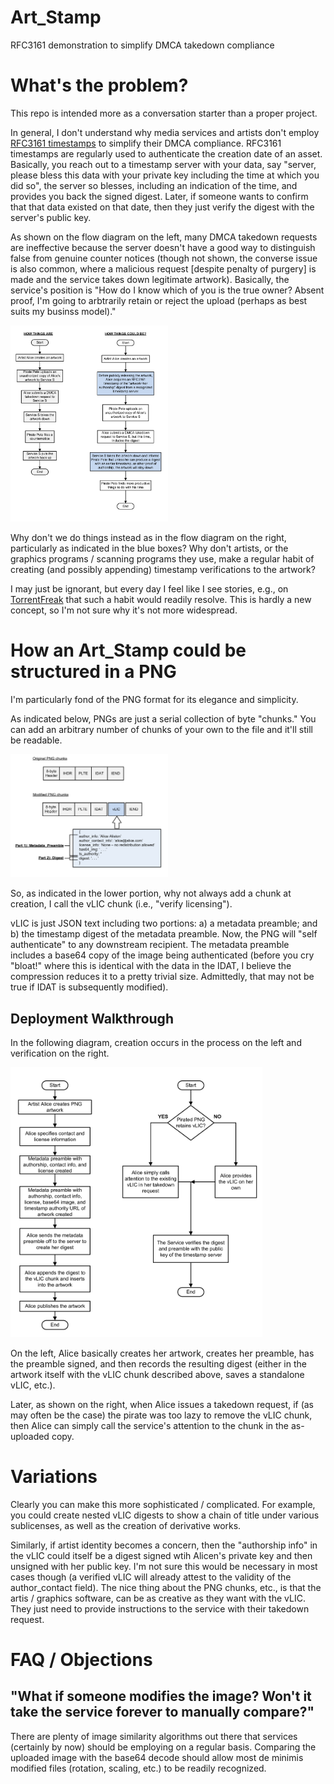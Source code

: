# Art_Stamp
RFC3161 demonstration to simplify DMCA takedown compliance

# What's the problem?

This repo is intended more as a conversation starter than a proper project.

In general, I don't understand why media services and artists don't employ <a target="_blank" href="https://datatracker.ietf.org/doc/html/rfc3161">RFC3161 timestamps</a> to simplify their DMCA compliance.  RFC3161 timestamps are regularly used to authenticate the creation date of an asset. Basically, you reach out to a timestamp server with your data, say "server, please bless this data with your private key including the time at which you did so", the server so blesses, including an indication of the time, and provides you back the signed digest.  Later, if someone wants to confirm that that data existed on that date, then they just verify the digest with the server's public key.

As shown on the flow diagram on the left, many DMCA takedown requests are ineffective because the server doesn't have a good way to distinguish false from genuine counter notices (though not shown, the converse issue is also common, where a malicious request [despite penalty of purgery] is made and the service takes down legitimate artwork).  Basically, the service's position is "How do I know which of you is the true owner?  Absent proof, I'm going to arbtrarily retain or reject the upload (perhaps as best suits my businss model)."

<img src="docs/a-0.png" width=50% style="margin:0 auto; width=50%"></img>

Why don't we do things instead as in the flow diagram on the right, particularly as indicated in the blue boxes?  Why don't artists, or the graphics programs / scanning programs they use, make a regular habit of creating (and possibly appending) timestamp verifications to the artwork? 

I may just be ignorant, but every day I feel like I see stories, e.g., on <a target="_blank" href="https://torrentfreak.com/">TorrentFreak</a> that such a habit would readily resolve.  This is hardly a new concept, so I'm not sure why it's not more widespread.

# How an Art_Stamp could be structured in a PNG

I'm particularly fond of the PNG format for its elegance and simplicity.  

As indicated below, PNGs are just a serial collection of byte "chunks."  You can add an arbitrary number of chunks of your own to the file and it'll still be readable.  

<img src="docs/a-1.png" width=50% style="margin:0 auto; width:50%"></img>

So, as indicated in the lower portion, why not always add a chunk at creation, I call the vLIC chunk (i.e., "verify licensing").

vLIC is just JSON text including two portions:  a) a metadata preamble; and b) the timestamp digest of the metadata preamble.  Now, the PNG will "self authenticate" to any downstream recipient.  The metadata preamble includes a base64 copy of the image being authenticated (before you cry "bloat!" where this is identical with the data in the IDAT, I believe the compression reduces it to a pretty trivial size.  Admittedly, that may not be true if IDAT is subsequently modified).  

## Deployment Walkthrough

In the following diagram, creation occurs in the process on the left and verification on the right.

<img src="docs/a-2.png" width=80% style="margin:0 auto"></img>

On the left, Alice basically creates her artwork, creates her preamble, has the preamble signed, and then records the resulting digest (either in the artwork itself with the vLIC chunk described above, saves a standalone vLIC, etc.).

Later, as shown on the right, when Alice issues a takedown request, if (as may often be the case) the pirate was too lazy to remove the vLIC chunk, then Alice can simply call the service's attention to the chunk in the as-uploaded copy.  

# Variations

Clearly you can make this more sophisticated / complicated.  For example, you could create nested vLIC digests to show a chain of title under various sublicenses, as well as the creation of derivative works.

Similarly, if artist identity becomes a concern, then the "authorship info" in the vLIC could itself be a digest signed wtih Alicen's private key and then unsigned with her public key.  I'm not sure this would be necessary in most cases though (a verified vLIC will already attest to the validity of the author_contact field).  The nice thing about the PNG chunks, etc., is that the artis / graphics software, can be as creative as they want with the vLIC.  They just need to provide instructions to the service with their takedown request.

# FAQ / Objections

## "What if someone modifies the image?  Won't it take the service forever to manually compare?"

There are plenty of image similarity algorithms out there that services (certainly by now) should be employing on a regular basis.  Comparing the uploaded image with the base64 decode should allow most de minimis modified files (rotation, scaling, etc.) to be readily recognized.
